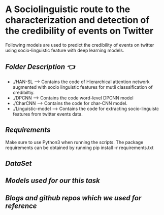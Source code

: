 # **A Sociolinguistic route to the characterization and detection of the credibility of events on Twitter**

Following models are used to predict the credibility of events on twitter using socio-linguistic feature with deep learning
models.

**_Folder Description :point_left:_**
-----
* ./HAN-SL           --> Contains the code of Hierarchical attention network augmented with socio linguistic features for mutli                                     classsification of credibiltiy.
* ./DPCNN            --> Contains the code word-level DPCNN model
* ./CharCNN          --> Contains the code for char-CNN model.
* ./Linguistic-model --> Contains the code for extracting socio-linguistc features from twitter events data.

**_Requirements_**
-----
Make sure to use Python3 when running the scripts. The package requirements can be obtained by running pip install -r requirements.txt

**_DataSet_**
-----


**_Models used for our this task_**
-----


**_Blogs and github repos which we used for reference_**
-----








